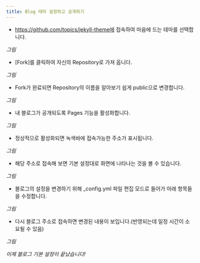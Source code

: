 ```yaml
---
title: Blog 테마 설정하고 공개하기
---
```


* https://github.com/topics/jekyll-theme에 접속하여 마음에 드는 테마를 선택합니다.

*그림*


* [Fork]를 클릭하여 자신의 Repository로 가져 옵니다.

*그림*


* Fork가 완료되면 Repository의 이름을 알아보기 쉽게 public으로 변경합니다.

*그림*


* 내 블로그가 공개되도록 Pages 기능을 활성화합니다.

*그림*


* 정상적으로 활성화되면 녹색바에 접속가능한 주소가 표시됩니다.

*그림*


* 해당 주소로 접속해 보면 기본 설정대로 화면에 나타나는 것을 볼 수 있습니다.

*그림*


* 블로그의 설정을 변경하기 위해 _config.yml 파일 편집 모드로 들어가 아래 항목들을 수정합니다.

*그림*


* 다시 블로그 주소로 접속하면 변경된 내용이 보입니다.(반영되는데 일정 시간이 소요될 수 있음)

*그림*


*이제 블로그 기본 설정이 끝났습니다!*
